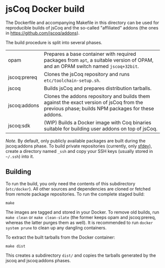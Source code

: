 # jsCoq Docker build

The Dockerfile and accompanying Makefile in this directory can be used for
reproducible builds of jsCoq and the so-called "affiliated" addons
(the ones in https://github.com/jscoq/addons).

The build procedure is split into several phases.

|         |                                                             |
|---------|-------------------------------------------------------------|
| opam    | Prepares a base container with required packages from `apt`, a suitable version of OPAM, and an OPAM switch named `jscoq+32bit`. |
| jscoq:prereq | Clones the jsCoq repository and runs `etc/toolchain-setup.sh`. |
| jscoq        | Builds jsCoq and prepares distribution tarballs.               |
| jscoq:addons | Clones the addons repository and builds them against the exact version of jsCoq from the previous phase; builds NPM packages for these addons.  |
| jscoq:sdk    | (WIP) Builds a Docker image with Coq binaries suitable for building user addons on top of jsCoq.  |

*Note.* By default, only publicly available packages are built during the jscoq:addons phase.
To build private repositories (currently, only [sfdev](https://github.com/DeepSpec/sfdev)), create a directory named `_ssh` and copy your SSH keys (usually stored in `~/.ssh`) into it.

## Building

To run the build, you only need the contents of this subdirectory (`etc/docker`).
All other sources and dependencies are cloned or fetched from remote package repositories.
To run the complete staged build:
```
make
```

The images are tagged and stored in your Docker. To remove old builds, run `make clean` or `make clean-slate` (the former keeps opam and jscoq:prereq, whereas the latter purges them as well).
It is recommended to run `docker system prune` to clean up any dangling containers.

To extract the built tarballs from the Docker container:
```
make dist
```

This creates a subdirectory `dist/` and copies the tarballs generated by the jscoq and jscoq:addons phases.